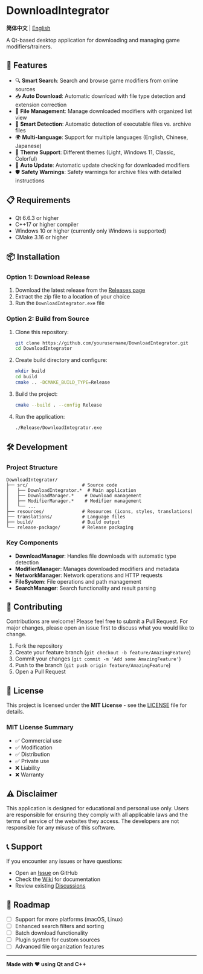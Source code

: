 # DownloadIntegrator

**简体中文** | [English](README_en.md)

A Qt-based desktop application for downloading and managing game modifiers/trainers.

## 🚀 Features

- 🔍 **Smart Search**: Search and browse game modifiers from online sources
- 📥 **Auto Download**: Automatic download with file type detection and extension correction
- 📂 **File Management**: Manage downloaded modifiers with organized list view
- 🔧 **Smart Detection**: Automatic detection of executable files vs. archive files
- 🌍 **Multi-language**: Support for multiple languages (English, Chinese, Japanese)
- 🎨 **Theme Support**: Different themes (Light, Windows 11, Classic, Colorful)
- 🔄 **Auto Update**: Automatic update checking for downloaded modifiers
- 🛡️ **Safety Warnings**: Safety warnings for archive files with detailed instructions

## 📋 Requirements

- Qt 6.6.3 or higher
- C++17 or higher compiler
- Windows 10 or higher (currently only Windows is supported)
- CMake 3.16 or higher

## 📦 Installation

### Option 1: Download Release
1. Download the latest release from the [Releases page](../../releases)
2. Extract the zip file to a location of your choice
3. Run the `DownloadIntegrator.exe` file

### Option 2: Build from Source
1. Clone this repository:
   ```bash
   git clone https://github.com/yourusername/DownloadIntegrator.git
   cd DownloadIntegrator
   ```

2. Create build directory and configure:
   ```bash
   mkdir build
   cd build
   cmake .. -DCMAKE_BUILD_TYPE=Release
   ```

3. Build the project:
   ```bash
   cmake --build . --config Release
   ```

4. Run the application:
   ```bash
   ./Release/DownloadIntegrator.exe
   ```

## 🛠️ Development

### Project Structure
```
DownloadIntegrator/
├── src/                    # Source code
│   ├── DownloadIntegrator.*  # Main application
│   ├── DownloadManager.*    # Download management
│   ├── ModifierManager.*    # Modifier management
│   └── ...
├── resources/              # Resources (icons, styles, translations)
├── translations/           # Language files
├── build/                  # Build output
└── release-package/        # Release packaging
```

### Key Components
- **DownloadManager**: Handles file downloads with automatic type detection
- **ModifierManager**: Manages downloaded modifiers and metadata
- **NetworkManager**: Network operations and HTTP requests
- **FileSystem**: File operations and path management
- **SearchManager**: Search functionality and result parsing

## 🤝 Contributing

Contributions are welcome! Please feel free to submit a Pull Request. For major changes, please open an issue first to discuss what you would like to change.

1. Fork the repository
2. Create your feature branch (`git checkout -b feature/AmazingFeature`)
3. Commit your changes (`git commit -m 'Add some AmazingFeature'`)
4. Push to the branch (`git push origin feature/AmazingFeature`)
5. Open a Pull Request

## 📄 License

This project is licensed under the **MIT License** - see the [LICENSE](LICENSE) file for details.

### MIT License Summary
- ✅ Commercial use
- ✅ Modification
- ✅ Distribution
- ✅ Private use
- ❌ Liability
- ❌ Warranty

## ⚠️ Disclaimer

This application is designed for educational and personal use only. Users are responsible for ensuring they comply with all applicable laws and the terms of service of the websites they access. The developers are not responsible for any misuse of this software.

## 📞 Support

If you encounter any issues or have questions:
- Open an [Issue](../../issues) on GitHub
- Check the [Wiki](../../wiki) for documentation
- Review existing [Discussions](../../discussions)

## 🎯 Roadmap

- [ ] Support for more platforms (macOS, Linux)
- [ ] Enhanced search filters and sorting
- [ ] Batch download functionality
- [ ] Plugin system for custom sources
- [ ] Advanced file organization features

---

**Made with ❤️ using Qt and C++**